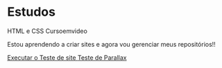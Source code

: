 # Estudos
 HTML e CSS Cursoemvideo

 Estou aprendendo a criar sites e agora vou gerenciar meus repositórios!!


<a href="https://guilhermedeanselmi.github.io/Estudos/exercícios/Teste%20de%20site/"> Executar o Teste de site
<a href="https://guilhermedeanselmi.github.io/Estudos/desafios/012/"> Teste de Parallax
